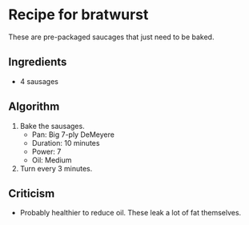 Recipe for bratwurst
====================
These are pre-packaged saucages that just need to be baked.

Ingredients
-----------
- 4 sausages

Algorithm
---------
1. Bake the sausages.
	- Pan: Big 7-ply DeMeyere
	- Duration: 10 minutes
	- Power: 7
	- Oil: Medium
2. Turn every 3 minutes.

Criticism
---------
- Probably healthier to reduce oil. These leak a lot of fat themselves.